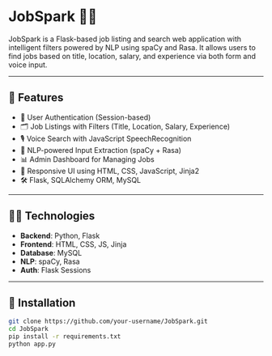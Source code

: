 # JobSpark 💼✨

JobSpark is a Flask-based job listing and search web application with intelligent filters powered by NLP using spaCy and Rasa. It allows users to find jobs based on title, location, salary, and experience via both form and voice input.

---

## 🚀 Features

- 🔐 User Authentication (Session-based)
- 🗂️ Job Listings with Filters (Title, Location, Salary, Experience)
- 🎙️ Voice Search with JavaScript SpeechRecognition
- 🧠 NLP-powered Input Extraction (spaCy + Rasa)
- 📊 Admin Dashboard for Managing Jobs
- 🎨 Responsive UI using HTML, CSS, JavaScript, Jinja2
- 🛠️ Flask, SQLAlchemy ORM, MySQL

---

## 🧑‍💻 Technologies

- **Backend**: Python, Flask
- **Frontend**: HTML, CSS, JS, Jinja
- **Database**: MySQL
- **NLP**: spaCy, Rasa
- **Auth**: Flask Sessions

---

## 🔧 Installation

```bash
git clone https://github.com/your-username/JobSpark.git
cd JobSpark
pip install -r requirements.txt
python app.py
